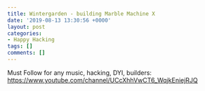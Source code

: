 ```yaml
---
title: Wintergarden - building Marble Machine X
date: '2019-08-13 13:30:56 +0000'
layout: post
categories:
- Happy Hacking
tags: []
comments: []
---
```

Must Follow for any music, hacking, DYI, builders: <https://www.youtube.com/channel/UCcXhhVwCT6_WqjkEniejRJQ>